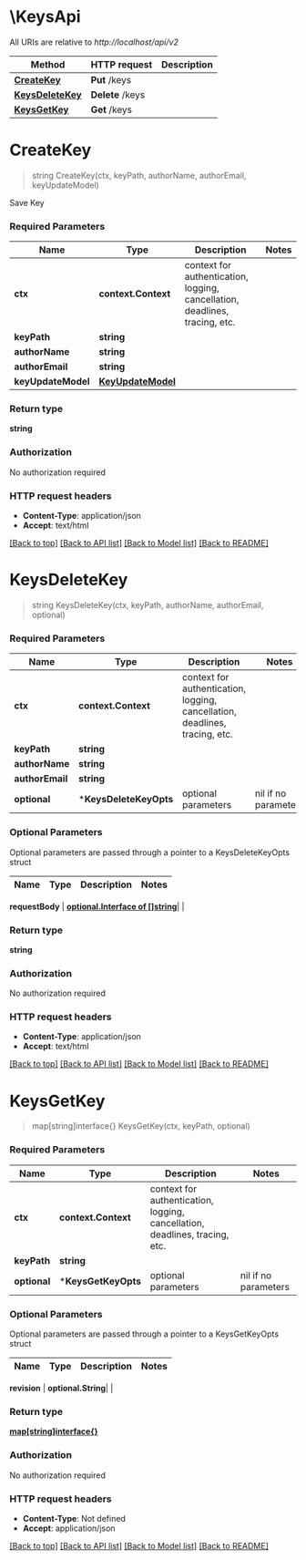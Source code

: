# \KeysApi

All URIs are relative to *http://localhost/api/v2*

Method | HTTP request | Description
------------- | ------------- | -------------
[**CreateKey**](KeysApi.md#CreateKey) | **Put** /keys | 
[**KeysDeleteKey**](KeysApi.md#KeysDeleteKey) | **Delete** /keys | 
[**KeysGetKey**](KeysApi.md#KeysGetKey) | **Get** /keys | 


# **CreateKey**
> string CreateKey(ctx, keyPath, authorName, authorEmail, keyUpdateModel)


Save Key

### Required Parameters

Name | Type | Description  | Notes
------------- | ------------- | ------------- | -------------
 **ctx** | **context.Context** | context for authentication, logging, cancellation, deadlines, tracing, etc.
  **keyPath** | **string**|  | 
  **authorName** | **string**|  | 
  **authorEmail** | **string**|  | 
  **keyUpdateModel** | [**KeyUpdateModel**](KeyUpdateModel.md)|  | 

### Return type

**string**

### Authorization

No authorization required

### HTTP request headers

 - **Content-Type**: application/json
 - **Accept**: text/html

[[Back to top]](#) [[Back to API list]](../README.md#documentation-for-api-endpoints) [[Back to Model list]](../README.md#documentation-for-models) [[Back to README]](../README.md)

# **KeysDeleteKey**
> string KeysDeleteKey(ctx, keyPath, authorName, authorEmail, optional)


### Required Parameters

Name | Type | Description  | Notes
------------- | ------------- | ------------- | -------------
 **ctx** | **context.Context** | context for authentication, logging, cancellation, deadlines, tracing, etc.
  **keyPath** | **string**|  | 
  **authorName** | **string**|  | 
  **authorEmail** | **string**|  | 
 **optional** | ***KeysDeleteKeyOpts** | optional parameters | nil if no parameters

### Optional Parameters
Optional parameters are passed through a pointer to a KeysDeleteKeyOpts struct

Name | Type | Description  | Notes
------------- | ------------- | ------------- | -------------



 **requestBody** | [**optional.Interface of []string**](array.md)|  | 

### Return type

**string**

### Authorization

No authorization required

### HTTP request headers

 - **Content-Type**: application/json
 - **Accept**: text/html

[[Back to top]](#) [[Back to API list]](../README.md#documentation-for-api-endpoints) [[Back to Model list]](../README.md#documentation-for-models) [[Back to README]](../README.md)

# **KeysGetKey**
> map[string]interface{} KeysGetKey(ctx, keyPath, optional)


### Required Parameters

Name | Type | Description  | Notes
------------- | ------------- | ------------- | -------------
 **ctx** | **context.Context** | context for authentication, logging, cancellation, deadlines, tracing, etc.
  **keyPath** | **string**|  | 
 **optional** | ***KeysGetKeyOpts** | optional parameters | nil if no parameters

### Optional Parameters
Optional parameters are passed through a pointer to a KeysGetKeyOpts struct

Name | Type | Description  | Notes
------------- | ------------- | ------------- | -------------

 **revision** | **optional.String**|  | 

### Return type

[**map[string]interface{}**](map[string]interface{}.md)

### Authorization

No authorization required

### HTTP request headers

 - **Content-Type**: Not defined
 - **Accept**: application/json

[[Back to top]](#) [[Back to API list]](../README.md#documentation-for-api-endpoints) [[Back to Model list]](../README.md#documentation-for-models) [[Back to README]](../README.md)

